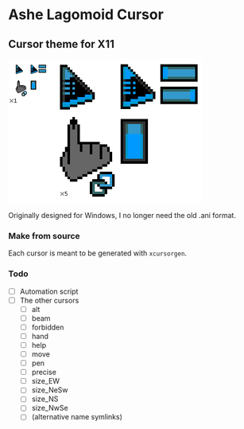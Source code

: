 # Ashe Lagomoid Cursor
## Cursor theme for X11

![static image of the cursors; default, background, link, watch](preview.png "Preview")

Originally designed for Windows, I no longer need the old .ani format.
### Make from source
Each cursor is meant to be generated with `xcursorgen`.
### Todo
- [ ] Automation script
- [ ] The other cursors
    - [ ] alt
    - [ ] beam
    - [ ] forbidden
    - [ ] hand
    - [ ] help
    - [ ] move
    - [ ] pen
    - [ ] precise
    - [ ] size_EW
    - [ ] size_NeSw
    - [ ] size_NS
    - [ ] size_NwSe
    - [ ] (alternative name symlinks)
